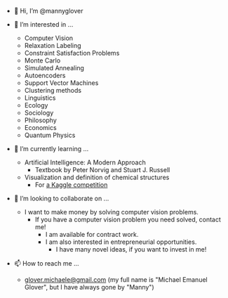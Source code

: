- 👋 Hi, I’m @mannyglover
- 👀 I’m interested in ...
    * Computer Vision
    * Relaxation Labeling
    * Constraint Satisfaction Problems
    * Monte Carlo
    * Simulated Annealing
    * Autoencoders
    * Support Vector Machines
    * Clustering methods
    * Linguistics
    * Ecology
    * Sociology
    * Philosophy
    * Economics
    * Quantum Physics
- 🌱 I’m currently learning ...
    * Artificial Intelligence: A Modern Approach
        * Textbook by Peter Norvig and Stuart J. Russell
    * Visualization and definition of chemical structures
        * For [a Kaggle competition](https://www.kaggle.com/c/bms-molecular-translation)
- 💞️ I’m looking to collaborate on ...
    * I want to make money by solving computer vision problems.
        * If you have a computer vision problem you need solved, contact me!
            * I am available for contract work.
            * I am also interested in entrepreneurial opportunities.
                * I have many novel ideas, if you want to invest in me!

        
- 📫 How to reach me ...
    * glover.michaele@gmail.com (my full name is "Michael Emanuel Glover", but I have always gone by "Manny")

<!---
mannyglover/mannyglover is a ✨ special ✨ repository because its `README.md` (this file) appears on your GitHub profile.
You can click the Preview link to take a look at your changes.
--->
